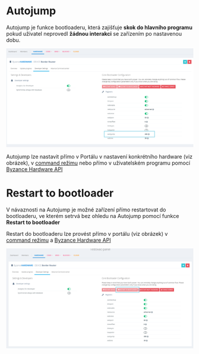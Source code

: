 # Autojump 

Autojump je funkce bootloaderu, která zajišťuje **skok do hlavního programu** pokud uživatel neprovedl **žádnou interakci** se zařízením po nastavenou dobu. 

![](/assets/autojump.png)

Autojump lze nastavit přímo v Portálu v nastavení konkrétního hardware (viz obrázek), v [command režimu](//articles/hardware/ioda/navody/bootloader.md) nebo přímo v uživatelském programu pomocí [Byzance Hardware API](/programovani/byzance-api.md)
 
# Restart to bootloader

V návaznosti na Autojump je možné zařízení přímo restartovat do bootloaderu, ve kterém setrvá bez ohledu na Autojump pomocí funkce **Restart to bootloader**  
   
Restart do bootloaderu lze provést přímo v portálu (viz obrázek) v [command režimu](//articles/hardware/ioda/navody/bootloader.md) a [Byzance Hardware API](/programovani/byzance-api.md)    

![](/assets/restartbl.PNG)
   











